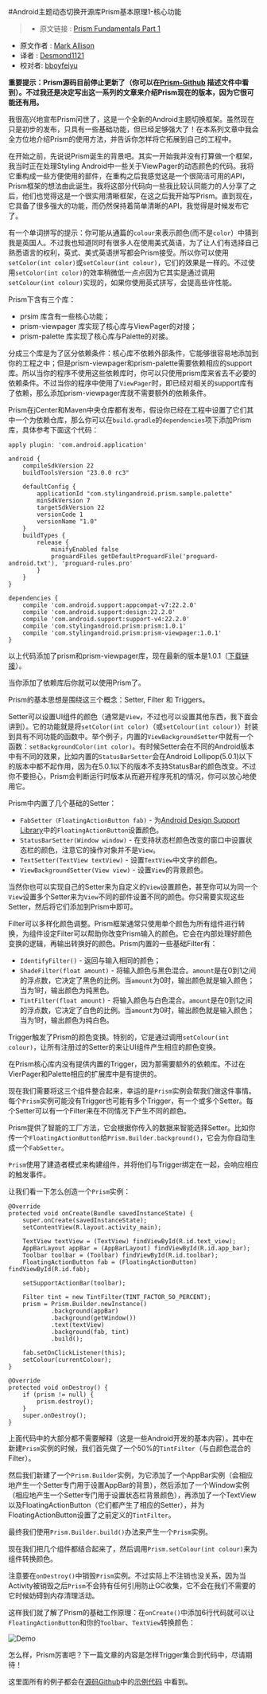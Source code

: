 #Android主题动态切换开源库Prism基本原理1-核心功能

> * 原文链接 : [Prism Fundamentals Part 1](https://blog.stylingandroid.com/prism-fundamentals-part-1/)
* 原文作者 : [Mark Allison](https://blog.stylingandroid.com/)
* 译者 : [Desmond1121](https://github.com/desmond1121)  
* 校对者: [bboyfeiyu](https://github.com/bboyfeiyu)

**重要提示：Prism源码目前停止更新了（你可以在[Prism-Github](https://github.com/StylingAndroid/Prism) 描述文件中看到）。不过我还是决定写出这一系列的文章来介绍Prism现在的版本，因为它很可能还有用。**

我很高兴地宣布Prism问世了，这是一个全新的Android主题切换框架。虽然现在只是初步的发布，只具有一些基础功能，但已经足够强大了！在本系列文章中我会全方位地介绍Prism的使用方法，并告诉你怎样将它拓展到自己的工程中。

在开始之前，先说说Prism诞生的背景吧。其实一开始我并没有打算做一个框架，我当时正在处理Styling Android中一些关于ViewPager的动态颜色的代码。我将它重构成一些方便使用的部件，在重构之后我感觉这是一个很简洁可用的API，Prism框架的想法由此诞生。我将这部分代码向一些我比较认同能力的人分享了之后，他们也觉得这是一个很实用清晰框架，在这之后我开始写Prism。直到现在，它具备了很多强大的功能，而仍然保持着简单清晰的API，我觉得是时候发布它了。

有一个单词拼写的提示：你可能从通篇的`colour`来表示颜色(而不是`color`）中猜到我是英国人。不过我也知道同时有很多人在使用美式英语，为了让人们有选择自己熟悉语言的权利，英式、美式英语拼写都会Prism接受。所以你可以使用`setColor(int color)`或`setColour(int colour)`，它们的效果是一样的。不过使用`setColor(int color)`的效率稍微低一点点因为它其实是通过调用`setColour(int colour)`实现的，如果你使用英式拼写，会提高些许性能。

Prism下含有三个库：

- prsim 库含有一些核心功能；
- prism-viewpager 库实现了核心库与ViewPager的对接；
- prism-palette 库实现了核心库与Palette的对接。

分成三个库是为了区分依赖条件：核心库不依赖外部条件，它能够很容易地添加到你的工程之中；但是prism-viewpager和prism-palette需要依赖相应的support库。所以当你的程序不使用这些依赖库时，你可以只使用prism库来省去不必要的依赖条件。不过当你的程序中使用了`ViewPager`时，即已经对相关的support库有了依赖，那么添加prism-viewpager库就不需要额外的依赖条件。

Prism在jCenter和Maven中央仓库都有发布，假设你已经在工程中设置了它们其中一个为依赖仓库，那么你可以在`build.gradle`的`dependencies`项下添加Prism库，具体参考下面这个代码：

	apply plugin: 'com.android.application'
	 
	android {
	    compileSdkVersion 22
	    buildToolsVersion "23.0.0 rc3"
	 
	    defaultConfig {
	        applicationId "com.stylingandroid.prism.sample.palette"
	        minSdkVersion 7
	        targetSdkVersion 22
	        versionCode 1
	        versionName "1.0"
	    }
	    buildTypes {
	        release {
	            minifyEnabled false
	            proguardFiles getDefaultProguardFile('proguard-android.txt'), 'proguard-rules.pro'
	        }
	    }
	}
	 
	dependencies {
	    compile 'com.android.support:appcompat-v7:22.2.0'
	    compile 'com.android.support:design:22.2.0'
	    compile 'com.android.support:support-v4:22.2.0'
	    compile 'com.stylingandroid.prism:prism:1.0.1'
	    compile 'com.stylingandroid.prism:prism-viewpager:1.0.1'
	}

以上代码添加了prism和prism-viewpager库，现在最新的版本是1.0.1（[下载链接](https://bintray.com/stylingandroid/maven/prism/1.0.1/view)）。

当你添加了依赖库后你就可以使用Prism了。

Prism的基本思想是围绕这三个概念：Setter, Filter 和 Triggers。

Setter可以设置UI组件的颜色（通常是`View`，不过也可以设置其他东西，我下面会讲到）。它的功能就是将`setColor(int color)`（或`setColour(int colour)`）封装到具有不同功能的函数中。举个例子，内置的`ViewBackgroundSetter`中就有一个函数：`setBackgroundColor(int color)`。有时候Setter会在不同的Android版本中有不同的效果，比如内置的`StatusBarSetter`会在Android Lollipop(5.0.1)以下的版本中都不起作用，因为在5.0.1以下的版本不支持StatusBar的颜色改变。不过你不要担心，Prism会判断运行时版本从而避开程序死机的情况，你可以放心地使用它。

Prism中内置了几个基础的Setter：

- `FabSetter（FloatingActionButton fab)` - 为[Android Design Support Library](http://android-developers.blogspot.hk/2015/05/android-design-support-library.html)中的`FloatingActionButton`设置颜色。
- `StatusBarSetter(Window window)` - 在支持状态栏颜色改变的窗口中设置状态栏的颜色，注意它的操作对象并不是`View`。
- `TextSetter(TextView textView)` - 设置`TextView`中文字的颜色。
- `ViewBackgroundSetter(View view)` - 设置`View`的背景颜色。

当然你也可以实现自己的Setter来为自定义的`View`设置颜色，甚至你可以为同一个`View`设置多个Setter来为`View`不同的部件设置不同的颜色。你只需要实现这些Setter，然后将它们添加到Prism中即可。

Filter可以多样化颜色调整。Prism框架通常只使用单个颜色为所有组件进行转换，为组件设定Filter可以帮助你改变Prism输入的颜色。它会在内部处理好颜色变换的逻辑，再输出转换好的颜色。Prism内置的一些基础Filter有：

- `IdentifyFilter()` - 返回与输入相同的颜色；
- `ShadeFilter(float amount)` - 将输入颜色与黑色混合。`amount`是在0到1之间的浮点数，它决定了黑色的比例。当`amount`为0时，输出颜色就是输入颜色；当为1时，输出颜色为纯黑色。
- `TintFilter(float amount)` - 将输入颜色与白色混合。`amount`是在0到1之间的浮点数，它决定了白色的比例。当`amount`为0时，输出颜色就是输入颜色；当为1时，输出颜色为纯白色。

Trigger触发了Prism的颜色变换。特别的，它是通过调用`setColour(int colour)`，让所有注册过的Setter的来让UI组件产生相应的颜色变换。

在Prism核心库内没有提供内置的Trigger，因为那需要额外的依赖库。不过在VierPager和Palette相应的扩展库中是有提供的。

现在我们需要将这三个组件整合起来，幸运的是`Prism`实例会帮我们做这件事情。每个`Prism`实例可能没有Trigger也可能有多个Trigger，有一个或多个Setter。每个Setter可以有一个Filter来在不同情况下产生不同的颜色。

Prism提供了智能的工厂方法，它会根据你传入的数据来智能选择Setter。比如你传一个`FloatingActionButton`给`Prism.Builder.background()`，它会为你自动生成一个`FabSetter`。

`Prism`使用了建造者模式来构建组件，并将他们与Trigger绑定在一起，会响应相应的触发事件。

让我们看一下怎么创造一个`Prism`实例：

    @Override
    protected void onCreate(Bundle savedInstanceState) {
        super.onCreate(savedInstanceState);
        setContentView(R.layout.activity_main);

        TextView textView = (TextView) findViewById(R.id.text_view);
        AppBarLayout appBar = (AppBarLayout) findViewById(R.id.app_bar);
        Toolbar toolbar = (Toolbar) findViewById(R.id.toolbar);
        FloatingActionButton fab = (FloatingActionButton) findViewById(R.id.fab);

        setSupportActionBar(toolbar);

        Filter tint = new TintFilter(TINT_FACTOR_50_PERCENT);
        prism = Prism.Builder.newInstance()
                .background(appBar)
                .background(getWindow())
                .text(textView)
                .background(fab, tint)
                .build();

        fab.setOnClickListener(this);
        setColour(currentColour);
    }

    @Override
    protected void onDestroy() {
        if (prism != null) {
            prism.destroy();
        }
        super.onDestroy();
    }

上面代码中的大部分都不需要解释（这是一些Android开发的基本内容）。其中在新建`Prism`实例的时候，我们首先做了一个50%的`TintFilter`（与白颜色混合的Filter）。

然后我们新建了一个`Prism.Builder`实例，为它添加了一个AppBar实例（会相应地产生一个Setter专门用于设置AppBar的背景），然后添加了一个Window实例（相应地产生一个Setter专门用于设置状态栏背景颜色），再添加了一个TextView以及FloatingActionButton（它们都产生了相应的Setter），并为FloatingActionButton设置了之前定义的`TintFilter`。

最终我们使用`Prism.Builder.build()`办法来产生一个`Prism`实例。

现在我们把几个组件都结合起来了，然后调用`Prism.setColour(int colour)`来为组件转换颜色。

注意要在`onDestroy()`中销毁`Prism`实例。不过实际上不注销也没关系，因为当Activity被销毁之后`Prism`不会持有任何引用防止GC收集，它不会在我们不需要的它时候妨碍到内存清理活动。

这样我们就了解了Prism的基础工作原理：在`onCreate()`中添加6行代码就可以让`FloatingActionButton`和你的`Toolbar`、`TextView`转换颜色：

![Demo](http://img.blog.csdn.net/20150816235240096)

怎么样，Prism厉害吧？下一篇文章的内容是怎样Trigger集合到代码中，尽请期待！

这里面所有的例子都会在[源码Github](https://github.com/StylingAndroid/Prism)中的[示例代码](https://github.com/StylingAndroid/Prism/tree/master/sample) 中看到。

